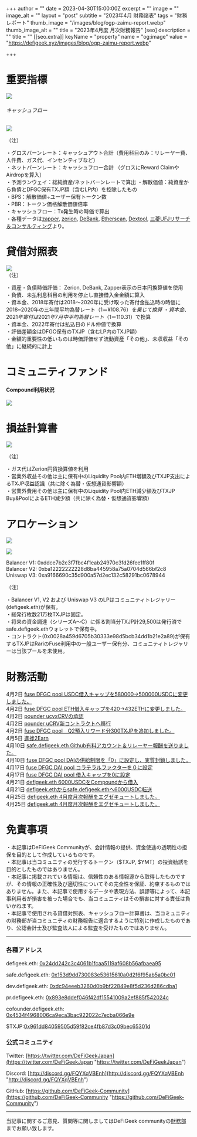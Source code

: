 
+++
author = ""
date = 2023-04-30T15:00:00Z
excerpt = ""
image = ""
image_alt = ""
layout = "post"
subtitle = "2023年4月 財務諸表"
tags = "財務レポート"
thumb_image = "/images/blog/ogp-zaimu-report.webp"
thumb_image_alt = ""
title = "2023年4月度 月次財務報告"
[seo]
description = ""
title = ""
[[seo.extra]]
keyName = "property"
name = "og:image"
value = "https://defigeek.xyz/images/blog/ogp-zaimu-report.webp"

+++

# 重要指標

![](https://assets.tina.io/6ef504c9-e387-422e-9477-709e34b8e475/23041.PNG)

###### キャッシュフロー

![](https://assets.tina.io/6ef504c9-e387-422e-9477-709e34b8e475/23043.PNG)

（注）

・グロスバーンレート：キャッシュアウト合計（費用科目のみ：リレーヤー費、人件費、ガス代、インセンティブなど）\
・ネットバーンレート：キャッシュフロー合計 （グロスにReward ClaimやAirdropを算入）\
・予測ランウェイ：総純資産/ネットバーンレートで算出 ・解散価値：純資産から負債とDFGC保有TXJP額（含むLP内）を控除したもの\
・BPS：解散価値÷ユーザー保有トークン数\
・PBR：トークン価格解散価値倍率\
・キャッシュフロー：Tx発生時の時価で算出\
・各種データは[zapper](https://t.co/lzLYnn8VGj?amp=1), [zerion](https://app.zerion.io/), [DeBank](https://debank.com/), [Etherscan](https://etherscan.io/), [Dextool](https://www.dextools.io/app/ether/pair-explorer/0xa9166690c35d900a57d2ec132c58291bc0678944), [三菱UFJリサーチ＆コンサルティング](http://www.murc-kawasesouba.jp/fx/lastmonth.php)より。

#

# 貸借対照表

![](https://assets.tina.io/6ef504c9-e387-422e-9477-709e34b8e475/23042.PNG)\
（注）

・資産・負債時価評価： Zerion, DeBank, Zapper表示の日本円換算値を使用\
・負債、未払利息科目の利用を停止し直接借入金金額に算入\
・資本金、2018年寄付は2018～2020年に受け取った寄付金払込時の時価に2018~2020年の三年間平均為替レート（$1＝¥108.76）を乗じて換算\
・資本金、2021年寄付は2021年7月中平均為替レート（$1＝110.31）で換算\
・資本金、2022年寄付は払込日のドル仲値で換算\
・評価差額金はDFGC保有のTXJP（含むLP内のTXJP額）\
・金額的重要性の低いものは時価評価せず流動資産「その他」、未収収益「その他」に継続的に計上

#

# コミュニティファンド

#### **Compound利用状況**

![](https://assets.tina.io/6ef504c9-e387-422e-9477-709e34b8e475/2301.PNG)

#

# 損益計算書

![](https://assets.tina.io/6ef504c9-e387-422e-9477-709e34b8e475/23044.PNG)

（注）

・ガス代はZerion円貨換算値を利用\
・営業外収益その他は主に保有中のLiquidity Pool内ETH増額及びTXJP支出によるTXJP収益認識（共に除く為替・仮想通貨影響額）\
・営業外費用その他は主に保有中のLiquidity Pool内ETH減少額及びTXJP Buy\&PoolによるETH減少額（共に除く為替・仮想通貨影響額）

#

# アロケーション

![](https://assets.tina.io/6ef504c9-e387-422e-9477-709e34b8e475/23045.PNG)

![](https://assets.tina.io/6ef504c9-e387-422e-9477-709e34b8e475/23046.PNG)

Balancer V1: 0xddce7b2c3f7fbc4f1eab24970c3fd26fee1ff80f\
Balancer V2: 0xba12222222228d8ba445958a75a0704d566bf2c8\
Uniswap V3: 0xa9166690c35d900a57d2ec132c58291bc0678944

（注）

・Balancer V1, V2 および Uniswap V3 のLPはコミュニティトレジャリー (defigeek.eth)が保有。\
・総発行枚数21万枚TXJPは固定。\
・将来の資金調達（シリーズA～C）に係る割当分TXJP計29,500は発行済でsafe.defigeek.ethウォレットで保有中。\
・コントラクト(0x0028a459d6705b30333e98d5bcb34dd1b21e2a89)が保有するTXJPはRariのFuse利用中の一般ユーザー保有分、コミュニティトレジャリーは当該プールを未使用。

#

# 財務活動

4月2日	[fuse DFGC pool  USDC借入キャップを580000→500000USDCに変更しました。](https://etherscan.io/tx/0x0bc77588a15ae25f6c56fd1109bdbbaddd736c44d63cc7bcdc92d1be0a5d308f)\
4月2日	[fuse DFGC pool ETH借入キャップを420→432ETHに変更しました。](https://etherscan.io/tx/0x3fa7afaf2769db4a212062d605271318479e31ce3b776c22f2bc642f9736205c)\
4月2日	[pounder ucvxCRVの承認](https://etherscan.io/tx/0x0802ef8f8b78befb22fcc1997d441ca00f3dbd42134192593ad1101d6e741e81)\
4月2日	[pounder uCRV新コントラクトへ移行 ](https://etherscan.io/tx/0x74b45367ef73810b9ec5c2afffd9f9e7ca23213959dbccc068ee067c56f5a0a0)\
4月2日	[fuse DFGC pool　Q2預入リワード分300TXJPを追加しました。](https://etherscan.io/tx/0xd2037bfda29dca8e352c8d15a2f1db1da0fefac9a381a51af6b7875310d9ef0f)\
4月5日	[進捗2Earn](https://polygonscan.com/tx/0xcf1e9778a63272b2e89c378218d12e6037747de661232dc5c2a1a6ee346e643c)\
4月10日	[safe.defigeek.eth    Github有料アカウント＆リレーヤー報酬を送りました。](https://etherscan.io/tx/0xd2037bfda29dca8e352c8d15a2f1db1da0fefac9a381a51af6b7875310d9ef0f)\
4月10日	[fuse DFGC pool DAIの供給制限を「0」に設定し、実質封鎖しました。](https://etherscan.io/tx/0x4e9eed7954c7c8241fb128180d1cd194c8a9883d46c3a84b49f01ec29fad8e17)\
4月17日	[fuse DFGC DAI pool コラテラルファクターを０に設定](https://etherscan.io/tx/0x739dd06b96f9df0d6fc80ac43c37f6663dced9264b53d62891a4f660a986c562)\
4月17日	[fuse DFGC DAI pool 借入キャップを0に設定](https://etherscan.io/tx/0x4b8aca54cc4545b5b9def99bf13696f9097652c15a9622f95b0ff98da9e94d28)\
4月21日	[defigeek.eth  6000USDCをCompoundから借入](https://etherscan.io/tx/0x030d25a23ad718839fb5bbc465a9d6818f44016d571fee3d1df298d6f6809205)\
4月21日	[defigeek.ethからsafe.defigeek.ethへ6000USDC転送](https://etherscan.io/tx/0x82b2e0850144525368d91bc8e04f799d7b47aae76738fe3025d30af8e3c60e28)\
4月25日	[defigeek.eth  4月度月次報酬をエグゼキュートしました。](https://etherscan.io/tx/0x1474f87b96ea56cc9eceaf504da7a629c1bc7eae6bc99a91c5f3d1ddda6753c9)\
4月25日	[defigeek.eth  4月度月次報酬をエグゼキュートしました。](https://etherscan.io/tx/0x1474f87b96ea56cc9eceaf504da7a629c1bc7eae6bc99a91c5f3d1ddda6753c9)


# 免責事項

・本記事はDeFiGeek Communityが、会計情報の提供、資金使途の透明性の担保を目的として作成しているものです。\
・本記事は当コミュニティの発行するトークン（$TXJP, $YMT）の投資勧誘を目的としたものではありません。\
・本記事に掲載されている情報は、信頼性のある情報源から取得したものですが、その情報の正確性及び適切性についてその完全性を保証、約束するものではありません。また、本記事で使用するデータや表現方法、誤謬等によって、本記事利用者が損害を被った場合でも、当コミュニティはその損害に対する責任は負いかねます。\
・本記事で使用される貸借対照表、キャッシュフロー計算書は、当コミュニティの財務部が当コミュニティの財務報告に適合するように特別に作成したものであり、公認会計士及び監査法人による監査を受けたものではありません。

---

### 各種アドレス

defigeek.eth: [0x24dd242c3c4061b1fcaa5119af608b56afbaea95](https://etherscan.io/address/0x24dd242c3c4061b1fcaa5119af608b56afbaea95)

safe.defigeek.eth: [0x153d9dd730083e53615610a0d2f6f95ab5a0bc01](https://etherscan.io/address/0x153d9dd730083e53615610a0d2f6f95ab5a0bc01)

dev.defigeek.eth: [0xdc94eeeb3260d0b9bf22849e8f5d236d286cdba1](https://etherscan.io/address/0xdc94eeeb3260d0b9bf22849e8f5d236d286cdba1)

pr.defigeek.eth: [0x893e8ddef046f42df15541009a2ef885f542024c](https://etherscan.io/address/0x893e8ddef046f42df15541009a2ef885f542024c)

cofounder.defigeek.eth: [0x4534f4968006ca9eca3bac922022c7ecba066e9e](https://etherscan.io/address/0x4534f4968006ca9eca3bac922022c7ecba066e9e)

$TXJP:[0x961dd84059505d59f82ce4fb87d3c09bec65301d](https://etherscan.io/token/0x961dd84059505d59f82ce4fb87d3c09bec65301d)

### 公式コミュニティ

Twitter: [https://twitter.com/DeFiGeekJapan](https://twitter.com/DeFiGeekJapan "https://twitter.com/DeFiGeekJapan")

Discord: [http://discord.gg/FQYXqVBEnh](http://discord.gg/FQYXqVBEnh "http://discord.gg/FQYXqVBEnh")

GitHub: [https://github.com/DeFiGeek-Community](https://github.com/DeFiGeek-Community "https://github.com/DeFiGeek-Community")

---

当記事に関するご意見、質問等に関しましてはDeFiGeek communityの[財務部](https://discord.gg/CkM2cyTz8N)までお願い致します。
